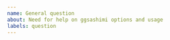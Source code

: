 ```yaml
---
name: General question
about: Need for help on ggsashimi options and usage
labels: question
---
```


<!--
Thanks for using ggsashimi.

If you need help about ggsashimi options and usage, please replace this text with your question.
-->

